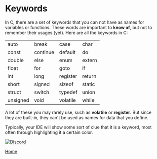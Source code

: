 # Keywords

In C, there are a set of keywords that you can not have as names for variables or functions. These words are important to **know of**, but not to remember their usages (yet). Here are all the keywords in C:

| | | | |
|---|---|---| --- |
| auto | break | case | char
| const | continue | default | do
| double | else | enum | extern
| float | for | goto | if
| int | long | register | return
| short | signed | sizeof | static
| struct | switch | typedef | union
| unsigned | void | volatile | while

A lot of these you may rarely use, such as **volatile** or **register**. But since they are built-in, they can't be used as names for data that you define.

Typically, your IDE will show some sort of clue that it is a keyword, most often through highlighting it a certain color.

[![Discord](https://img.shields.io/discord/609993365832073217?color=7289da&label=discord)](https://discord.gg/Sw3npy4)

[Home](https://bvanseg.github.io)
